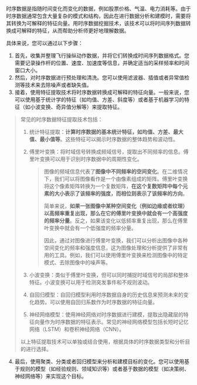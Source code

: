 时序数据是指随时间变化而变化的数据，例如股票价格、气温、电力消耗等。由于时序数据通常包含大量复杂的模式和结构，因此在进行数据分析和建模时，需要将其转换为可解释的特征向量。用时序数据挖掘技术，该技术可以将时间序列数据转换成可解释的特征，从而帮助分析师更好地理解数据。

具体来说，您可以通过以下步骤：

1. 首先，收集并整理飞行操纵动作数据，并将它们转换成时间序列数据格式。您需要记录操作杆的位置、速度、加速度等信息，并确定适当的采样频率和时间窗口大小。
2. 然后，对时序数据进行预处理和清洗。您可以使用滤波器、插值或者异常值检测等技术来去除噪声或者缺失值。
3. 接着，使用特征提取技术将时序数据转换成可解释的特征向量。一般来说，您可以使用基于统计学的特征（如均值、方差、斜度等）或者基于机器学习的特征（如小波变换、奇异值分解等）来提取特征。

> 常见的时序数据特征提取技术包括：
>
> 1. 统计特征提取：**计算时序数据的基本统计特征，如均值、方差、最大值、最小值等**。这些特征可以揭示时序数据的整体趋势和波动性。
>
> 2. 傅里叶变换：将时域信号转换成频域信号，提取出不同频率的信息。傅里叶变换可以用于识别时序数据中的周期性变化。
>
>    > 图像的频域信息代表了**图像中不同频率的空间变化**。在二维情况下，我们可以将图像看作是一个由像素组成的矩阵。傅里叶变换将这个像素矩阵转换为一个复数矩阵，**在这个复数矩阵中每个元素的大小表示了该频率的强度，而相位则表示了该频率的方向**。
>    >
>    > 简单来说，**如果一张图像中某种空间变化（例如边缘或者纹理）以高频率重复出现，那么在它的傅里叶变换中就会有一个高强度的频率分量**。反之，如果该变化以低频率重复出现，那么在傅里叶变换中就会有一个低强度的频率分量。
>    >
>    > 因此，通过对图像进行傅里叶变换，我们可以分析出图像中各种空间变化的频率和强度信息，这为图像处理和分析提供了非常有用的工具。例如，我们可以使用傅里叶变换来检测图像中的特定模式、去除图像中的噪声等。
>
> 3. 小波变换：类似于傅里叶变换，但可以同时捕捉时域信号的局部和整体特征。小波变换可以用于检测突发事件和不规则波动。
>
> 4. 自回归模型：自回归模型利用时序数据自身的历史信息来预测未来的变化趋势。可以使用自回归系数作为时序数据的特征向量。
>
> 5. 神经网络模型：使用神经网络对时序数据进行建模，提取出隐藏层的特征向量作为时序数据的特征表示。常见的神经网络模型包括长短时记忆网络（LSTM）和卷积神经网络（CNN）。
>
> 以上特征提取技术可以单独或结合使用，根据具体的时序数据类型和分析目的进行选择。

4. 最后，使用聚类、分类或者回归模型来分析和建模目标的变化。您可以使用基于规则的模型（如经验规则、领域知识等）或者基于数据的模型（如决策树、神经网络等）来实现这个目标。